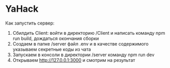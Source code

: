 # YaHack

Как запустить сервер:
1. Сбилдить Client: войти в директорию /Client и написать команду npm run build, дождаться окончания сборки
2. Создаем в папке /server файл .env и в качестве содержимого указываем секретные коды из чата
3. Запускаем в консоли в директории /server команду npm run dev
4. Открываем http://127.0.0.1:3000 и смотрим на результат